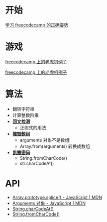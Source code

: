 # 开始

[学习 freecodecamp 的正确姿势](freecodecamp/2019-11-24-fcc-roadmap.md)

# 游戏

[freecodecamp 上的老虎机例子](https://www.freecodecamp.cn/challenges/bring-your-javascript-slot-machine-to-life)

[freecodecamp 上的老虎机例子](https://www.freecodecamp.cn/challenges/give-your-javascript-slot-machine-some-stylish-images)

# 算法

+ 翻转字符串
+ 计算整数阶乘
+ **[回文检测](https://gist.github.com/410063005/e1f8dd8906ca12878ececed2e93db807)**
    + 正则式的用法
+ **[摧毁数组](https://gist.github.com/410063005/a1ef98ab0762ad124ad42938694356c0)**
    + arguments 对象不是数组!
    + Array.from(arguments) 转换成数组
+ **[凯撒密码](https://gist.github.com/410063005/77770124bf86f1e4de18d036e4e2155c)**
    + String.fromCharCode() 
    + str.charCodeAt()
# API

+ [Array.prototype.splice() - JavaScript | MDN](https://developer.mozilla.org/en-US/docs/Web/JavaScript/Reference/Global_Objects/Array/splice)
+ [Arguments 对象 - JavaScript | MDN](https://developer.mozilla.org/zh-CN/docs/Web/JavaScript/Reference/Functions/arguments)
+ [String.charCodeAt()](https://developer.mozilla.org/zh-CN/docs/Web/JavaScript/Reference/Global_Objects/String/charCodeAt)
+ [String.fromCharCode()](https://developer.mozilla.org/zh-CN/docs/Web/JavaScript/Reference/Global_Objects/String/fromCharCode)

